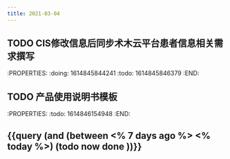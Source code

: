 ```yaml
---
title: 2021-03-04
---
```


## TODO CIS修改信息后同步术木云平台患者信息相关需求撰写
:PROPERTIES:
:doing: 1614845844241
:todo: 1614845846379
:END:
## TODO 产品使用说明书模板
:PROPERTIES:
:todo: 1614846154948
:END:
## {{query (and (between <% 7 days ago %> <% today %>) (todo now done ))}}

